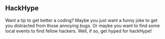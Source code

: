 ## HackHype

Want a tip to get better a coding? Maybe you just want a funny joke to get you distracted from those annoying bugs. Or maybe you want to find some local events to find fellow hackers. Well, if so, get hyped for hackHype!